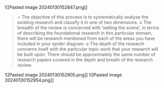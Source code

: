 ![[Pasted image 20240130152847.png]]
> = The objective of this process is to systematically analyse the existing research and classify it in one of two dimensions. o The breadth of the review is concerned with ‘setting the scene’, in terms of describing the foundational research in this particular domain, there will be research mentioned from each of the areas you have included in your spider diagram. o The depth of the research concerns itself with the particular topic work that your research will be built upon. There should be approximately the same number of research papers covered in the depth and breath of the research review.

![[Pasted image 20240130152905.png]]
![[Pasted image 20240130152954.png]]